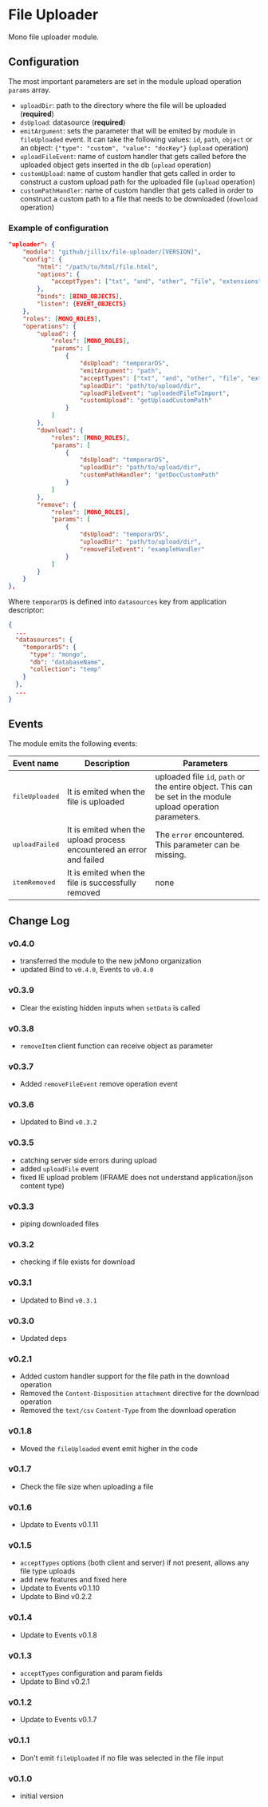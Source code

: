 File Uploader
=============

Mono file uploader module.

## Configuration

The most important parameters are set in the module upload operation `params` array.

 - `uploadDir`: path to the directory where the file will be uploaded (**required**)
 - `dsUpload`: datasource (**required**)
 - `emitArgument`: sets the parameter that will be emited by module in `fileUploaded` event. It can take the following values: `id`, `path`, `object` or an object: `{"type": "custom", "value": "docKey"}` (`upload` operation)
 - `uploadFileEvent`: name of custom handler that gets called before the uploaded object gets inserted in the db (`upload` operation)
 - `customUpload`: name of custom handler that gets called in order to construct a custom upload path for the uploaded file (`upload` operation)
 - `customPathHandler`: name of custom handler that gets called in order to construct a custom path to a file that needs to be downloaded (`download` operation)

### Example of configuration

```JSON
"uploader": {
    "module": "github/jillix/file-uploader/[VERSION]",
    "config": {
        "html": "/path/to/html/file.html",
        "options": {
            "acceptTypes": ["txt", "and", "other", "file", "extensions"]
        },
        "binds": [BIND_OBJECTS],
        "listen": {EVENT_OBJECTS}
    },
    "roles": [MONO_ROLES],
    "operations": {
        "upload": {
            "roles": [MONO_ROLES],
            "params": [
                {
                    "dsUpload": "temporarDS",
                    "emitArgument": "path",
                    "acceptTypes": ["txt", "and", "other", "file", "extensions"],
                    "uploadDir": "path/to/upload/dir",
                    "uploadFileEvent": "uploadedFileToImport",
                    "customUpload": "getUploadCustomPath"
                }
            ]
        },
        "download": {
            "roles": [MONO_ROLES],
            "params": [
                {
                    "dsUpload": "temporarDS",
                    "uploadDir": "path/to/upload/dir",
                    "customPathHandler": "getDocCustomPath"
                }
            ]
        },
        "remove": {
            "roles": [MONO_ROLES],
            "params": [
                {
                    "dsUpload": "temporarDS",
                    "uploadDir": "path/to/upload/dir",
                    "removeFileEvent": "exampleHandler"
                }
            ]
        }
    }
},
```

Where `temporarDS` is defined into `datasources` key from application descriptor:

```JSON
{
  ...
  "datasources": {
    "temporarDS": {
      "type": "mongo",
      "db": "databaseName",
      "collection": "temp"
    }
  },
  ...
}
```

## Events

The module emits the following events:

<table>
    <thead>
        <th>Event name</th>
        <th>Description</th>
        <th>Parameters</th>
    </thead>
    <tbody>
        <tr>
            <td><pre>fileUploaded</pre></td>
            <td>It is emited when the file is uploaded</td>
            <td>uploaded file <code>id</code>, <code>path</code> or the entire object. This can be set in the module upload operation parameters.</td>
        </tr>
        <tr>
            <td><pre>uploadFailed</pre></td>
            <td>It is emited when the upload process encountered an error and failed</td>
            <td>The <code>error</code> encountered. This parameter can be missing.</td>
        </tr>
        <tr>
            <td><pre>itemRemoved</pre></td>
            <td>It is emited when the file is successfully removed</td>
            <td>none</td>
        </tr>
    </tbody>
</table>

## Change Log

### v0.4.0
- transferred the module to the new jxMono organization
- updated Bind to `v0.4.0`, Events to `v0.4.0`

### v0.3.9
- Clear the existing hidden inputs when `setData` is called

### v0.3.8
- `removeItem` client function can receive object as parameter

### v0.3.7
- Added `removeFileEvent` remove operation event

### v0.3.6
- Updated to Bind `v0.3.2`

### v0.3.5
- catching server side errors during upload
- added `uploadFile` event
- fixed IE upload problem (IFRAME does not understand application/json content type)

### v0.3.3
- piping downloaded files

### v0.3.2
- checking if file exists for download

### v0.3.1
- Updated to Bind `v0.3.1`

### v0.3.0
- Updated deps

### v0.2.1
- Added custom handler support for the file path in the download operation
- Removed the `Content-Disposition` `attachment` directive for the download operation
- Removed the `text/csv` `Content-Type` from the download operation

### v0.1.8
- Moved the `fileUploaded` event emit higher in the code

### v0.1.7
- Check the file size when uploading a file

### v0.1.6
- Update to Events v0.1.11

### v0.1.5
- `acceptTypes` options (both client and server) if not present, allows any file type uploads
- add new features and fixed here
- Update to Events v0.1.10
- Update to Bind v0.2.2

### v0.1.4
- Update to Events v0.1.8

### v0.1.3
- `acceptTypes` configuration and param fields
- Update to Bind v0.2.1

### v0.1.2
- Update to Events v0.1.7

### v0.1.1
- Don't emit `fileUploaded` if no file was selected in the file input

### v0.1.0
- initial version

